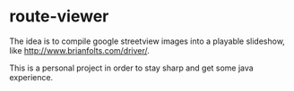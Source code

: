 # route-viewer
The idea is to compile google streetview images into a playable slideshow, like http://www.brianfolts.com/driver/.

This is a personal project in order to stay sharp and get some java experience.
